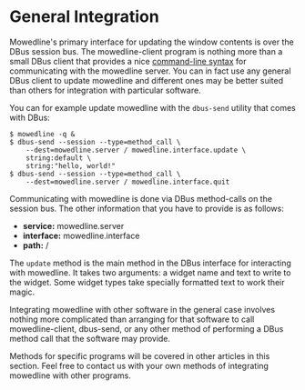 
General Integration
===================

Mowedline's primary interface for updating the window contents is over the
DBus session bus.  The mowedline-client program is nothing more than a
small DBus client that provides a nice [command-line
syntax](/mowedline/command-line) for communicating with the mowedline
server.  You can in fact use any general DBus client to update mowedline
and different ones may be better suited than others for integration with
particular software.

You can for example update mowedline with the `dbus-send` utility that
comes with DBus:

    $ mowedline -q &
    $ dbus-send --session --type=method_call \
        --dest=mowedline.server / mowedline.interface.update \
        string:default \
        string:"hello, world!"
    $ dbus-send --session --type=method_call \
        --dest=mowedline.server / mowedline.interface.quit

Communicating with mowedline is done via DBus method-calls on the session
bus.  The other information that you have to provide is as follows:

 - **service:** mowedline.server
 - **interface:** mowedline.interface
 - **path:** /

The `update` method is the main method in the DBus interface for
interacting with mowedline.  It takes two arguments: a widget name and
text to write to the widget.  Some widget types take specially formatted
text to work their magic.

Integrating mowedline with other software in the general case involves
nothing more complicated than arranging for that software to call
mowedline-client, dbus-send, or any other method of performing a DBus
method call that the software may provide.

Methods for specific programs will be covered in other articles in this
section.  Feel free to contact us with your own methods of integrating
mowedline with other programs.
